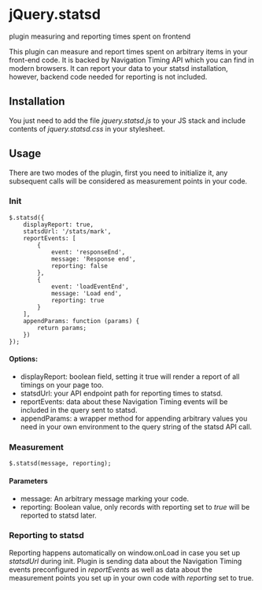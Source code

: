 jQuery.statsd
=============
plugin measuring and reporting times spent on frontend

This plugin can measure and report times spent on arbitrary items in your front-end code. It is backed by Navigation Timing API which you can find in modern browsers. It can report your data to your statsd installation, however, backend code needed for reporting is not included.

Installation
------------
You just need to add the file *jquery.statsd.js* to your JS stack and include contents of *jquery.statsd.css* in your stylesheet.

Usage
-----
There are two modes of the plugin, first you need to initialize it, any subsequent calls will be considered as measurement points in your code.

### Init
```
$.statsd({
    displayReport: true,
    statsdUrl: '/stats/mark',
    reportEvents: [
		{
			event: 'responseEnd',
			message: 'Response end',
			reporting: false
		},
		{
			event: 'loadEventEnd',
			message: 'Load end',
			reporting: true
		}
    ],
    appendParams: function (params) {
        return params;
    })
});
```
#### Options:
- displayReport: boolean field, setting it true will render a report of all timings on your page too.
- statsdUrl: your API endpoint path for reporting times to statsd.
- reportEvents: data about these Navigation Timing events will be included in the query sent to statsd.
- appendParams: a wrapper method for appending arbitrary values you need in your own environment to the query string of the statsd API call.

### Measurement
```
$.statsd(message, reporting);
```
#### Parameters
- message: An arbitrary message marking your code.
- reporting: Boolean value, only records with reporting set to *true* will be reported to statsd later.

### Reporting to statsd
Reporting happens automatically on window.onLoad in case you set up *statsdUrl* during init. Plugin is sending data about the Navigation Timing events preconfigured in *reportEvents* as well as data about the measurement points you set up in your own code with *reporting* set to true.
